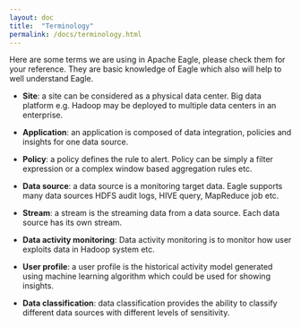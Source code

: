 ```yaml
---
layout: doc
title:  "Terminology" 
permalink: /docs/terminology.html
---
```


Here are some terms we are using in Apache Eagle, please check them for your reference.
They are basic knowledge of Eagle which also will help to well understand Eagle.

* **Site**: a site can be considered as a physical data center. Big data platform e.g. Hadoop may be deployed to multiple data centers in an enterprise. 

* **Application**: an application is composed of data integration, policies and insights for one data source.

* **Policy**: a policy defines the rule to alert. Policy can be simply a filter expression or a complex window based aggregation rules etc. 

* **Data source**: a data source is a monitoring target data. Eagle supports many data sources HDFS audit logs, HIVE query, MapReduce job etc.

* **Stream**: a stream is the streaming data from a data source. Each data source has its own stream.

* **Data activity monitoring**: Data activity monitoring is to monitor how user exploits data in Hadoop system etc. 

* **User profile**: a user profile is the historical activity model generated using machine learning algorithm which could be used for showing insights.

* **Data classification**: data classification provides the ability to classify different data sources with different levels of sensitivity.
